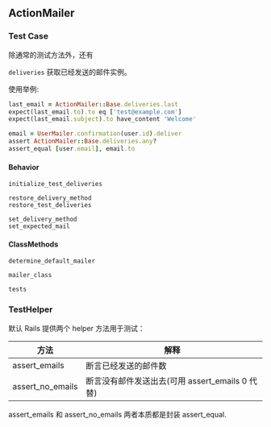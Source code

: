 ## ActionMailer

### Test Case

除通常的测试方法外，还有

`deliveries` 获取已经发送的邮件实例。

使用举例:

```ruby
last_email = ActionMailer::Base.deliveries.last
expect(last_email.to).to eq ['test@example.com']
expect(last_email.subject).to have_content 'Welcome'

email = UserMailer.confirmation(user.id).deliver
assert ActionMailer::Base.deliveries.any?
assert_equal [user.email], email.to
```

#### Behavior

```
initialize_test_deliveries

restore_delivery_method
restore_test_deliveries

set_delivery_method
set_expected_mail
```

#### ClassMethods

```
determine_default_mailer

mailer_class

tests
```

### TestHelper

默认 Rails 提供两个 helper 方法用于测试：

|方法|解释|
|--|--|
|assert_emails | 断言已经发送的邮件数|
|assert_no_emails | 断言没有邮件发送出去(可用 assert_emails 0 代替)|

assert_emails 和 assert_no_emails 两者本质都是封装 assert_equal.
